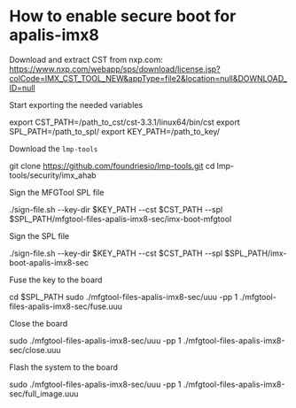 # How to enable secure boot for apalis-imx8

Download and extract CST from nxp.com: https://www.nxp.com/webapp/sps/download/license.jsp?colCode=IMX_CST_TOOL_NEW&appType=file2&location=null&DOWNLOAD_ID=null

Start exporting the needed variables

   export CST_PATH=/path_to_cst/cst-3.3.1/linux64/bin/cst
   export SPL_PATH=/path_to_spl/
   export KEY_PATH=/path_to_key/

Download the `lmp-tools`

   git clone https://github.com/foundriesio/lmp-tools.git
   cd lmp-tools/security/imx_ahab

Sign the MFGTool SPL file

   ./sign-file.sh --key-dir $KEY_PATH --cst $CST_PATH --spl $SPL_PATH/mfgtool-files-apalis-imx8-sec/imx-boot-mfgtool

Sign the SPL file

   ./sign-file.sh --key-dir $KEY_PATH --cst $CST_PATH --spl $SPL_PATH/imx-boot-apalis-imx8-sec

Fuse the key to the board

   cd $SPL_PATH
   sudo ./mfgtool-files-apalis-imx8-sec/uuu -pp 1 ./mfgtool-files-apalis-imx8-sec/fuse.uuu

Close the board

   sudo ./mfgtool-files-apalis-imx8-sec/uuu -pp 1 ./mfgtool-files-apalis-imx8-sec/close.uuu

Flash the system to the board

   sudo ./mfgtool-files-apalis-imx8-sec/uuu -pp 1 ./mfgtool-files-apalis-imx8-sec/full_image.uuu

